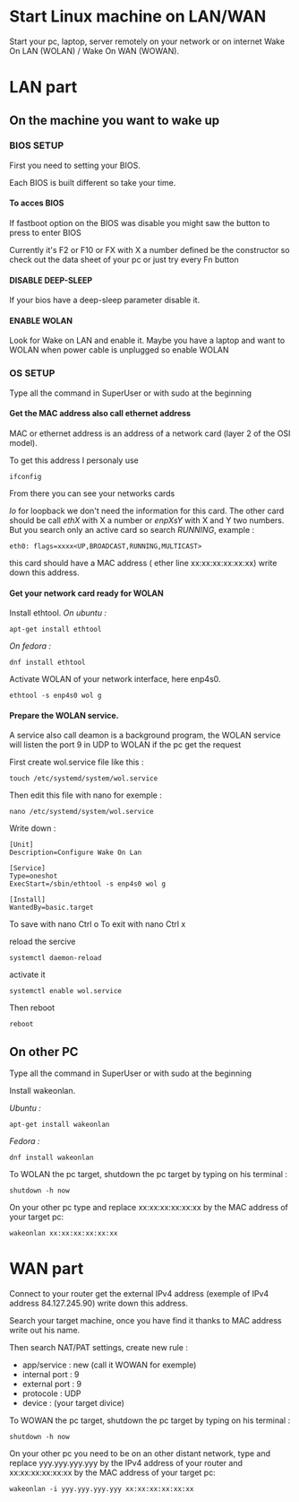 # Start Linux machine on LAN/WAN
Start your pc, laptop, server remotely on your network or on internet Wake On LAN (WOLAN) / Wake On WAN (WOWAN).

# LAN part

## On the machine you want to wake up

### BIOS SETUP

First you need to setting your BIOS.

Each BIOS is built different so take your time.

#### To acces BIOS

If fastboot option on the BIOS was disable you might saw the button to press to enter BIOS

Currently it's F2 or F10 or FX with X a number defined be the constructor so check out the data sheet of your pc or just try every Fn button

#### DISABLE DEEP-SLEEP

If your bios have a deep-sleep parameter disable it.

#### ENABLE WOLAN

Look for Wake on LAN and enable it.
Maybe you have a laptop and want to WOLAN when power cable is unplugged so enable WOLAN 

### OS SETUP

Type all the command in SuperUser or with sudo at the beginning

#### Get the MAC address also call ethernet address

MAC or ethernet address is an address of a network card (layer 2 of the OSI model).

To get this address I personaly use

    ifconfig

From there you can see your networks cards 

*lo* for loopback we don't need the information for this card.
The other card should be call *ethX* with X a number or *enpXsY* with X and Y two numbers.
But you search only an active card so search *RUNNING*, example :

    eth0: flags=xxxx<UP,BROADCAST,RUNNING,MULTICAST>
this card should have a MAC address ( ether line xx:xx:xx:xx:xx:xx) write down this address.

#### Get your network card ready for WOLAN

Install ethtool.
*On ubuntu :*

    apt-get install ethtool
*On fedora :*

    dnf install ethtool
Activate WOLAN of your network interface, here enp4s0.

    ethtool -s enp4s0 wol g
#### Prepare the WOLAN service.

A service also call deamon is a background program, 
the WOLAN service will listen the port 9 in UDP to WOLAN if the pc get the request

First create wol.service file like this :

    touch /etc/systemd/system/wol.service
Then edit this file with nano for exemple :

    nano /etc/systemd/system/wol.service
Write down :

    [Unit]
    Description=Configure Wake On Lan

    [Service]
    Type=oneshot
    ExecStart=/sbin/ethtool -s enp4s0 wol g

    [Install]
    WantedBy=basic.target
To save with nano Ctrl o
To exit with nano Ctrl x

reload the sercive

    systemctl daemon-reload
activate it

    systemctl enable wol.service
Then reboot

    reboot

## On other PC
Type all the command in SuperUser or with sudo at the beginning

Install wakeonlan.

*Ubuntu :*

    apt-get install wakeonlan

*Fedora :*

    dnf install wakeonlan
To WOLAN the pc target, shutdown the pc target by typing on his terminal :

    shutdown -h now
On your other pc type and replace xx:xx:xx:xx:xx:xx by the MAC address of your target pc:
 
    wakeonlan xx:xx:xx:xx:xx:xx
# WAN part
Connect to your router get the external IPv4 address (exemple of IPv4 address 84.127.245.90) write down this address.

Search your target machine, once you have find it thanks to MAC address write out his name.

Then search NAT/PAT settings, create new rule :
* app/service : new (call it WOWAN for exemple)
* internal port : 9
* external port : 9
* protocole : UDP
* device : (your target divice)

To WOWAN the pc target, shutdown the pc target by typing on his terminal :

    shutdown -h now
On your other pc you need to be on an other distant network, 
type and replace yyy.yyy.yyy.yyy by the IPv4 address of your 
router and xx:xx:xx:xx:xx:xx by the MAC address of your target pc:
 
    wakeonlan -i yyy.yyy.yyy.yyy xx:xx:xx:xx:xx:xx

